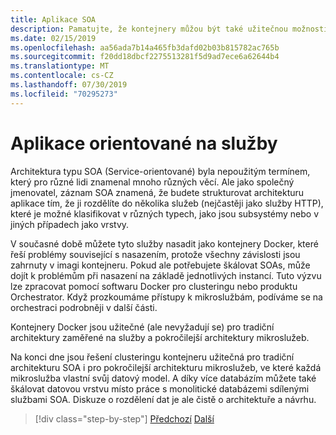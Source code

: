 ```yaml
---
title: Aplikace SOA
description: Pamatujte, že kontejnery můžou být také užitečnou možností nasazení pro aplikace SOA.
ms.date: 02/15/2019
ms.openlocfilehash: aa56ada7b14a465fb3dafd02b03b815782ac765b
ms.sourcegitcommit: f20dd18dbcf2275513281f5d9ad7ece6a62644b4
ms.translationtype: MT
ms.contentlocale: cs-CZ
ms.lasthandoff: 07/30/2019
ms.locfileid: "70295273"
---
```

# <a name="service-oriented-applications"></a>Aplikace orientované na služby

Architektura typu SOA (Service-orientované) byla nepoužitým termínem, který pro různé lidi znamenal mnoho různých věcí. Ale jako společný jmenovatel, záznam SOA znamená, že budete strukturovat architekturu aplikace tím, že ji rozdělíte do několika služeb (nejčastěji jako služby HTTP), které je možné klasifikovat v různých typech, jako jsou subsystémy nebo v jiných případech jako vrstvy.

V současné době můžete tyto služby nasadit jako kontejnery Docker, které řeší problémy související s nasazením, protože všechny závislosti jsou zahrnuty v imagi kontejneru. Pokud ale potřebujete škálovat SOAs, může dojít k problémům při nasazení na základě jednotlivých instancí. Tuto výzvu lze zpracovat pomocí softwaru Docker pro clusteringu nebo produktu Orchestrator. Když prozkoumáme přístupy k mikroslužbám, podíváme se na orchestraci podrobněji v další části.

Kontejnery Docker jsou užitečné (ale nevyžadují se) pro tradiční architektury zaměřené na služby a pokročilejší architektury mikroslužeb.

Na konci dne jsou řešení clusteringu kontejneru užitečná pro tradiční architekturu SOA i pro pokročilejší architekturu mikroslužeb, ve které každá mikroslužba vlastní svůj datový model. A díky více databázím můžete také škálovat datovou vrstvu místo práce s monolitické databázemi sdílenými službami SOA. Diskuze o rozdělení dat je ale čistě o architektuře a návrhu.

>[!div class="step-by-step"]
>[Předchozí](state-and-data-in-docker-applications.md)
>[Další](orchestrate-high-scalability-availability.md)
